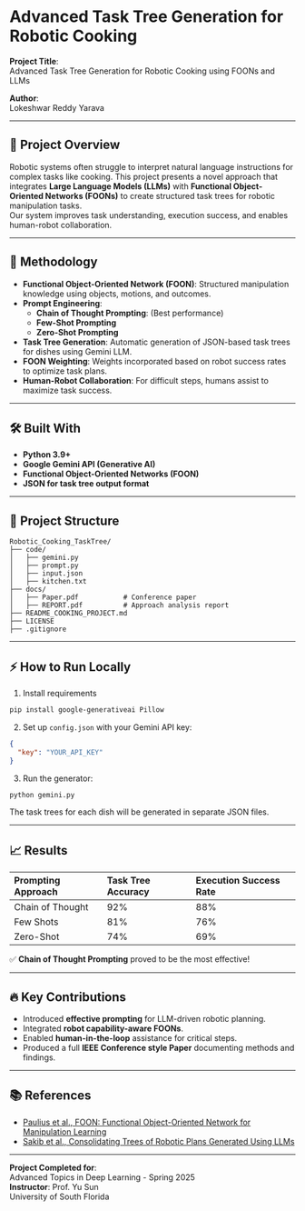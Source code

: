 # Advanced Task Tree Generation for Robotic Cooking

**Project Title**:  
Advanced Task Tree Generation for Robotic Cooking using FOONs and LLMs

**Author**:  
Lokeshwar Reddy Yarava

---

## 🥘 Project Overview

Robotic systems often struggle to interpret natural language instructions for complex tasks like cooking. This project presents a novel approach that integrates **Large Language Models (LLMs)** with **Functional Object-Oriented Networks (FOONs)** to create structured task trees for robotic manipulation tasks.  
Our system improves task understanding, execution success, and enables human-robot collaboration.

---

## 🚀 Methodology

- **Functional Object-Oriented Network (FOON)**: Structured manipulation knowledge using objects, motions, and outcomes.
- **Prompt Engineering**:
  - **Chain of Thought Prompting**: (Best performance)
  - **Few-Shot Prompting**
  - **Zero-Shot Prompting**
- **Task Tree Generation**: Automatic generation of JSON-based task trees for dishes using Gemini LLM.
- **FOON Weighting**: Weights incorporated based on robot success rates to optimize task plans.
- **Human-Robot Collaboration**: For difficult steps, humans assist to maximize task success.

---

## 🛠️ Built With

- **Python 3.9+**
- **Google Gemini API (Generative AI)**
- **Functional Object-Oriented Networks (FOON)**
- **JSON for task tree output format**

---

## 📁 Project Structure

```
Robotic_Cooking_TaskTree/
├── code/
│   ├── gemini.py
│   ├── prompt.py
│   ├── input.json
│   ├── kitchen.txt
├── docs/
│   ├── Paper.pdf           # Conference paper
│   ├── REPORT.pdf          # Approach analysis report
├── README_COOKING_PROJECT.md
├── LICENSE                
├── .gitignore             

```

---

## ⚡ How to Run Locally

1. Install requirements
```bash
pip install google-generativeai Pillow
```

2. Set up `config.json` with your Gemini API key:
```json
{
  "key": "YOUR_API_KEY"
}
```

3. Run the generator:
```bash
python gemini.py
```

The task trees for each dish will be generated in separate JSON files.

---

## 📈 Results

| Prompting Approach | Task Tree Accuracy | Execution Success Rate |
| :----------------- | :----------------- | :--------------------- |
| Chain of Thought    | 92%                 | 88%                    |
| Few Shots           | 81%                 | 76%                    |
| Zero-Shot           | 74%                 | 69%                    |

✅ **Chain of Thought Prompting** proved to be the most effective!

---

## 🔥 Key Contributions

- Introduced **effective prompting** for LLM-driven robotic planning.
- Integrated **robot capability-aware FOONs**.
- Enabled **human-in-the-loop** assistance for critical steps.
- Produced a full **IEEE Conference style Paper** documenting methods and findings.

---

## 📚 References

- [Paulius et al., FOON: Functional Object-Oriented Network for Manipulation Learning](https://ieeexplore.ieee.org/document/7759413)
- [Sakib et al., Consolidating Trees of Robotic Plans Generated Using LLMs](https://arxiv.org/abs/2401.07868)

---

**Project Completed for**:  
Advanced Topics in Deep Learning - Spring 2025  
**Instructor**: Prof. Yu Sun  
University of South Florida
